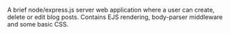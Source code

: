 A brief node/express.js server web application where a user can create, delete or edit blog posts.
Contains EJS rendering, body-parser middleware and some basic CSS.
